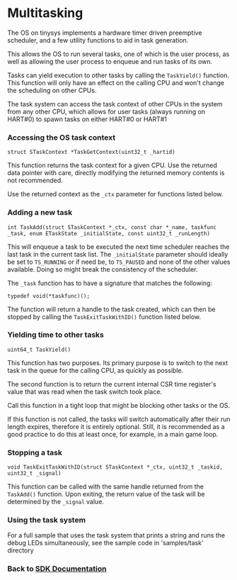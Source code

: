 # Multitasking

The OS on tinysys implements a hardware timer driven preemptive scheduler, and a few utility functions to aid in task generation.

This allows the OS to run several tasks, one of which is the user process, as well as allowing the user process to enqueue and run tasks of its own.

Tasks can yield execution to other tasks by calling the `TaskYield()` function. This function will only have an effect on the calling CPU and won't change the scheduling on other CPUs.

The task system can access the task context of other CPUs in the system from any other CPU, which allows for user tasks (always running on HART#0) to spawn tasks on either HART#0 or HART#1

### Accessing the OS task context
`struct STaskContext *TaskGetContext(uint32_t _hartid)`

This function returns the task context for a given CPU. Use the returned data pointer with care, directly modifying the returned memory contents is not recommended.

Use the returned context as the `_ctx` parameter for functions listed below.

### Adding a new task
`int TaskAdd(struct STaskContext *_ctx, const char *_name, taskfunc _task, enum ETaskState _initialState, const uint32_t _runLength)`

This will enqueue a task to be executed the next time scheduler reaches the last task in the current task list. The `_initialState` parameter should ideally be set to `TS_RUNNING` or if need be, to `TS_PAUSED` and none of the other values available. Doing so might break the consistency of the scheduler.

The `_task` function has to have a signature that matches the following:
```
typedef void(*taskfunc)();
```

The function will return a handle to the task created, which can then be stopped by calling the `TaskExitTaskWithID()` function listed below.

### Yielding time to other tasks
`uint64_t TaskYield()`

This function has two purposes. Its primary purpose is to switch to the next task in the queue for the calling CPU, as quickly as possible.

The second function is to return the current internal CSR time register's value that was read when the task switch took place.

Call this function in a tight loop that might be blocking other tasks or the OS.

If this function is not called, the tasks will switch automatically after their run length expires, therefore it is entirely optional. Still, it is recommended as a good practice to do this at least once, for example, in a main game loop.

### Stopping a task
`void TaskExitTaskWithID(struct STaskContext *_ctx, uint32_t _taskid, uint32_t _signal)`

This function can be called with the same handle returned from the `TaskAdd()` function. Upon exiting, the return value of the task will be determined by the `_signal` value.

### Using the task system

For a full sample that uses the task system that prints a string and runs the debug LEDs simultaneously, see the sample code in 'samples/task' directory

### Back to [SDK Documentation](README.md)